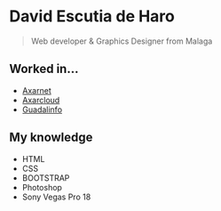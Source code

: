 # David Escutia de Haro
>Web developer & Graphics Designer from Malaga

## Worked in...
* [Axarnet](https://axarnet.es/)
* [Axarcloud](https://www.axarcloud.es/)
* [Guadalinfo](https://guadalinfoalgarrobo.com/)

## My knowledge
* HTML
* CSS
* BOOTSTRAP
* Photoshop
* Sony Vegas Pro 18
